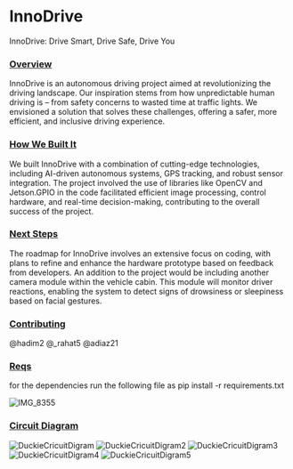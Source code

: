 # InnoDrive
InnoDrive: Drive Smart, Drive Safe, Drive You

### [Overview](#overview)
InnoDrive is an autonomous driving project aimed at revolutionizing the driving landscape. Our inspiration stems from how unpredictable human driving is – from safety concerns to wasted time at traffic lights. We envisioned a solution that solves these challenges, offering a safer, more efficient, and inclusive driving experience.
### [How We Built It](#how-we-built-it)
We built InnoDrive with a combination of cutting-edge technologies, including AI-driven autonomous systems, GPS tracking, and robust sensor integration. The project involved the use of libraries like OpenCV and Jetson.GPIO in the code facilitated efficient image processing, control hardware, and real-time decision-making, contributing to the overall success of the project.
### [Next Steps](#next-steps)
The roadmap for InnoDrive involves an extensive focus on coding, with plans to refine and enhance the hardware prototype based on feedback from developers. An addition to the project would be including another camera module within the vehicle cabin. This module will monitor driver reactions, enabling the system to detect signs of drowsiness or sleepiness based on facial gestures.
### [Contributing](#contributing)
@hadim2 @_rahat5 @adiaz21

### [Reqs](#reqs)
for the dependencies run the following file as
pip install -r requirements.txt

![IMG_8355](https://github.com/HadiM2/InnoDrive/assets/97601068/3fc7d619-0d88-4fa2-b9be-f3b18a938138)

### [Circuit Diagram](#circuitdiagram)
![DuckieCricuitDigram](https://github.com/HadiM2/InnoDrive/assets/97601068/b0a54c77-b9f2-4593-9d3f-df91ba02fe39)
![DuckieCricuitDigram2](https://github.com/HadiM2/InnoDrive/assets/97601068/c37d7faf-13fa-4ee9-a60c-ffc12056e0ab)
![DuckieCricuitDigram3](https://github.com/HadiM2/InnoDrive/assets/97601068/97f94004-e0e1-43c3-a0a2-0093cc82d656)
![DuckieCricuitDigram4](https://github.com/HadiM2/InnoDrive/assets/97601068/f005ecd9-8d3f-4462-b23d-8b5181924c99)
![DuckieCricuitDigram5](https://github.com/HadiM2/InnoDrive/assets/97601068/f628740a-ac60-4f0a-b2d4-5a273928a5d7)

